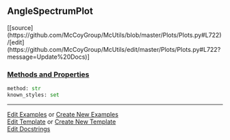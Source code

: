 ## <a id="McUtils.Plots.Plots.AngleSpectrumPlot">AngleSpectrumPlot</a> 
<div class="docs-source-link" markdown="1">
[[source](https://github.com/McCoyGroup/McUtils/blob/master/Plots/Plots.py#L722)/[edit](https://github.com/McCoyGroup/McUtils/edit/master/Plots/Plots.py#L722?message=Update%20Docs)]
</div>



<div class="collapsible-section">
 <div class="collapsible-section collapsible-section-header" markdown="1">
 
### <a class="collapse-link" data-toggle="collapse" href="#methods">Methods and Properties</a> <a class="float-right" data-toggle="collapse" href="#methods"><i class="fa fa-chevron-down"></i></a>

 </div>
 <div class="collapsible-section collapsible-section-body collapse" id="methods" markdown="1">

```python
method: str
known_styles: set
```


 </div>
</div>




___

[Edit Examples](https://github.com/McCoyGroup/McUtils/edit/gh-pages/ci/examples/McUtils/Plots/Plots/AngleSpectrumPlot.md) or 
[Create New Examples](https://github.com/McCoyGroup/McUtils/new/gh-pages/?filename=ci/examples/McUtils/Plots/Plots/AngleSpectrumPlot.md) <br/>
[Edit Template](https://github.com/McCoyGroup/McUtils/edit/gh-pages/ci/docs/McUtils/Plots/Plots/AngleSpectrumPlot.md) or 
[Create New Template](https://github.com/McCoyGroup/McUtils/new/gh-pages/?filename=ci/docs/templates/McUtils/Plots/Plots/AngleSpectrumPlot.md) <br/>
[Edit Docstrings](https://github.com/McCoyGroup/McUtils/edit/master/Plots/Plots.py#L722?message=Update%20Docs)